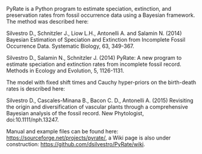 PyRate is a Python program to estimate speciation, extinction, and preservation rates from fossil occurrence data using a Bayesian framework. The method was described here:

Silvestro D., Schnitzler J., Liow L.H., Antonelli A. and Salamin N. (2014) Bayesian Estimation of Speciation and Extinction from Incomplete Fossil Occurrence Data. Systematic Biology, 63, 349-367.

Silvestro D., Salamin N., Schnitzler J. (2014) PyRate: A new program to estimate speciation and extinction rates from incomplete fossil record. Methods in Ecology and Evolution, 5, 1126-1131.

The model with fixed shift times and Cauchy hyper-priors on the birth-death rates is described here:

Silvestro D., Cascales-Minana B., Bacon C. D., Antonelli A. (2015) Revisiting the origin and diversification of vascular plants through a comprehensive Bayesian analysis of the fossil record. New Phytologist, doi:10.1111/nph.13247.    

Manual and example files can be found here: https://sourceforge.net/projects/pyrate/, a Wiki page is also under construction: https://github.com/dsilvestro/PyRate/wiki. 
